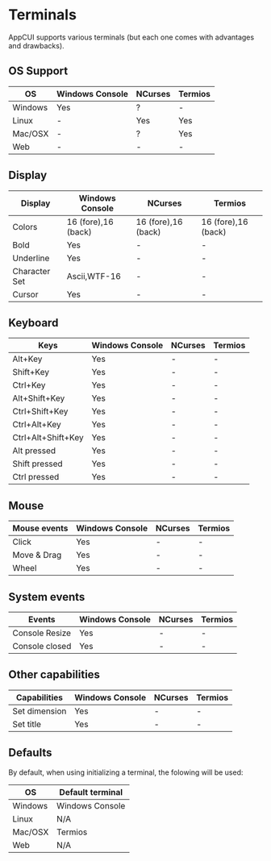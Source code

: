 # Terminals

AppCUI supports various terminals (but each one comes with advantages and drawbacks).

## OS Support
| OS      | Windows Console | NCurses | Termios |
| ------- | --------------- | ------- | ------- |
| Windows | Yes             | ?       | -       |
| Linux   | -               | Yes     | Yes     |
| Mac/OSX | -               | ?       | Yes     |
| Web     | -               | -       | -       |


## Display

| Display       | Windows Console     | NCurses             | Termios             |
| ------------- | ------------------- | ------------------- | ------------------- |
| Colors        | 16 (fore),16 (back) | 16 (fore),16 (back) | 16 (fore),16 (back) |
| Bold          | Yes                 | -                   | -                   |
| Underline     | Yes                 | -                   | -                   |
| Character Set | Ascii,WTF-16        | -                   | -                   |
| Cursor        | Yes                 | -                   | -                   |


## Keyboard

| Keys               | Windows Console | NCurses | Termios |
| ------------------ | --------------- | ------- | ------- |
| Alt+Key            | Yes             | -       | -       |
| Shift+Key          | Yes             | -       | -       |
| Ctrl+Key           | Yes             | -       | -       |
| Alt+Shift+Key      | Yes             | -       | -       |
| Ctrl+Shift+Key     | Yes             | -       | -       |
| Ctrl+Alt+Key       | Yes             | -       | -       |
| Ctrl+Alt+Shift+Key | Yes             | -       | -       |
| Alt pressed        | Yes             | -       | -       |
| Shift pressed      | Yes             | -       | -       |
| Ctrl pressed       | Yes             | -       | -       |

## Mouse

| Mouse events | Windows Console | NCurses | Termios |
| ------------ | --------------- | ------- | ------- |
| Click        | Yes             | -       | -       |
| Move & Drag  | Yes             | -       | -       |
| Wheel        | Yes             | -       | -       |


## System events

| Events         | Windows Console | NCurses | Termios |
| -------------- | --------------- | ------- | ------- |
| Console Resize | Yes             | -       | -       |
| Console closed | Yes             | -       | -       |

## Other capabilities

| Capabilities  | Windows Console | NCurses | Termios |
| ------------- | --------------- | ------- | ------- |
| Set dimension | Yes             | -       | -       |
| Set title     | Yes             | -       | -       |

## Defaults

By default, when using initializing a terminal, the folowing will be used:

| OS      | Default terminal |
| ------- | ---------------- |
| Windows | Windows Console  |
| Linux   | N/A              |
| Mac/OSX | Termios          |
| Web     | N/A              |
